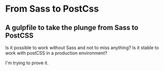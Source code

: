 # From Sass to PostCss
## A gulpfile to take the plunge from Sass to PostCSS

Is it possible to work without Sass and not to miss anything?
Is it stable to work with postCSS in a production environment?

I'm trying to prove it.
